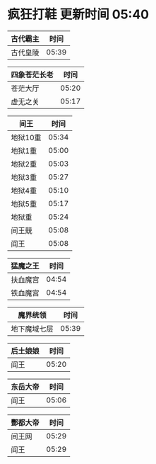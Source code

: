 # 疯狂打鞋 更新时间 05:40

| 古代霸主   | 时间    |
|--------|-------|
| 古代皇陵 | 05:39 |

| 四象苍茫长老   | 时间    |
|--------|-------|
| 苍茫大厅 | 05:20 |
| 虚无之关 | 05:17 |

| 间王   | 时间    |
|--------|-------|
| 地狱10重 | 05:34 |
| 地狱1重 | 05:00 |
| 地狱2重 | 05:03 |
| 地狱3重 | 05:27 |
| 地狱4重 | 05:10 |
| 地狱5重 | 05:17 |
| 地狱重 | 05:24 |
| 间王兢 | 05:08 |
| 阎王 | 05:08 |

| 猛魔之王   | 时间    |
|--------|-------|
| 扶血魔宫 | 04:54 |
| 铁血魔宫 | 04:54 |

| 魔界统领   | 时间    |
|--------|-------|
| 地下魔域七层 | 05:39 |

| 后土娘娘   | 时间    |
|--------|-------|
| 阎王 | 05:20 |

| 东岳大帝   | 时间    |
|--------|-------|
| 阎王 | 05:06 |

| 酆都大帝   | 时间    |
|--------|-------|
| 间王网 | 05:29 |
| 阎王 | 05:29 |